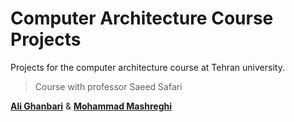 # Computer Architecture Course Projects

Projects for the computer architecture course at Tehran university.
> Course with professor Saeed Safari

[**Ali Ghanbari**](https://github.com/alighanbari2002) & [**Mohammad Mashreghi**](https://github.com/M-Mashreghi)
